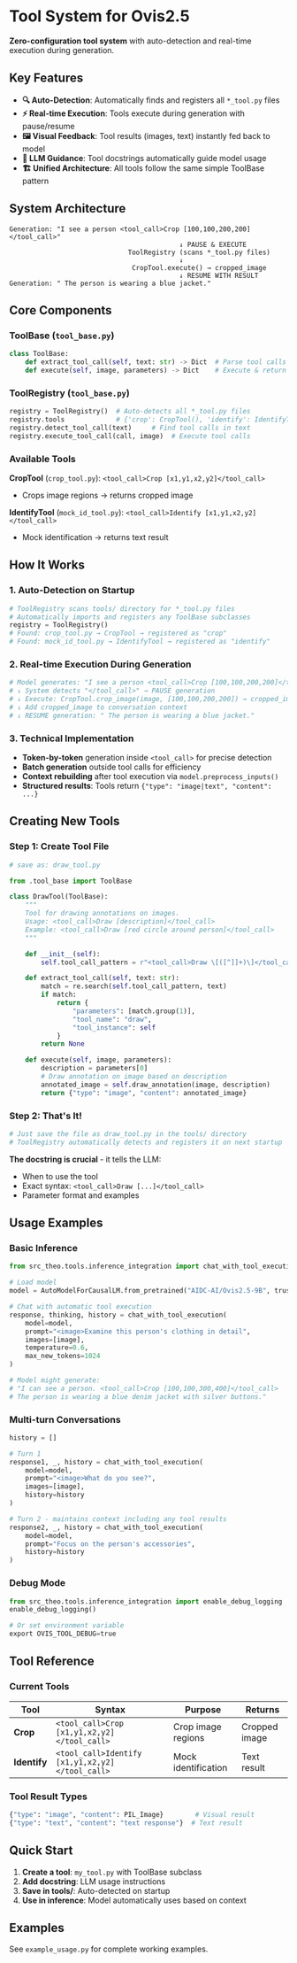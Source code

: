# Tool System for Ovis2.5

**Zero-configuration tool system** with auto-detection and real-time execution during generation.

## Key Features

- **🔍 Auto-Detection**: Automatically finds and registers all `*_tool.py` files
- **⚡ Real-time Execution**: Tools execute during generation with pause/resume
- **🖼️ Visual Feedback**: Tool results (images, text) instantly fed back to model
- **📝 LLM Guidance**: Tool docstrings automatically guide model usage
- **🏗️ Unified Architecture**: All tools follow the same simple ToolBase pattern

## System Architecture

```
Generation: "I see a person <tool_call>Crop [100,100,200,200]</tool_call>"
                                           ↓ PAUSE & EXECUTE
                              ToolRegistry (scans *_tool.py files)
                                           ↓
                               CropTool.execute() → cropped_image
                                           ↓ RESUME WITH RESULT
Generation: " The person is wearing a blue jacket."
```

## Core Components

### **ToolBase** (`tool_base.py`)
```python
class ToolBase:
    def extract_tool_call(self, text: str) -> Dict  # Parse tool calls
    def execute(self, image, parameters) -> Dict    # Execute & return result
```

### **ToolRegistry** (`tool_base.py`)
```python
registry = ToolRegistry()  # Auto-detects all *_tool.py files
registry.tools             # {'crop': CropTool(), 'identify': IdentifyTool()}
registry.detect_tool_call(text)     # Find tool calls in text
registry.execute_tool_call(call, image)  # Execute tool calls
```

### **Available Tools**

**CropTool** (`crop_tool.py`): `<tool_call>Crop [x1,y1,x2,y2]</tool_call>`
- Crops image regions → returns cropped image

**IdentifyTool** (`mock_id_tool.py`): `<tool_call>Identify [x1,y1,x2,y2]</tool_call>`
- Mock identification → returns text result

## How It Works

### **1. Auto-Detection on Startup**
```python
# ToolRegistry scans tools/ directory for *_tool.py files
# Automatically imports and registers any ToolBase subclasses
registry = ToolRegistry()
# Found: crop_tool.py → CropTool → registered as "crop"
# Found: mock_id_tool.py → IdentifyTool → registered as "identify"
```

### **2. Real-time Execution During Generation**
```python
# Model generates: "I see a person <tool_call>Crop [100,100,200,200]</tool_call>"
# ↓ System detects "</tool_call>" → PAUSE generation
# ↓ Execute: CropTool.crop_image(image, [100,100,200,200]) → cropped_image
# ↓ Add cropped_image to conversation context
# ↓ RESUME generation: " The person is wearing a blue jacket."
```

### **3. Technical Implementation**
- **Token-by-token** generation inside `<tool_call>` for precise detection
- **Batch generation** outside tool calls for efficiency
- **Context rebuilding** after tool execution via `model.preprocess_inputs()`
- **Structured results**: Tools return `{"type": "image|text", "content": ...}`

## Creating New Tools

### **Step 1: Create Tool File**
```python
# save as: draw_tool.py

from .tool_base import ToolBase

class DrawTool(ToolBase):
    """
    Tool for drawing annotations on images.
    Usage: <tool_call>Draw [description]</tool_call>
    Example: <tool_call>Draw [red circle around person]</tool_call>
    """

    def __init__(self):
        self.tool_call_pattern = r"<tool_call>Draw \[([^]]+)\]</tool_call>"

    def extract_tool_call(self, text: str):
        match = re.search(self.tool_call_pattern, text)
        if match:
            return {
                "parameters": [match.group(1)],
                "tool_name": "draw",
                "tool_instance": self
            }
        return None

    def execute(self, image, parameters):
        description = parameters[0]
        # Draw annotation on image based on description
        annotated_image = self.draw_annotation(image, description)
        return {"type": "image", "content": annotated_image}
```

### **Step 2: That's It!**
```bash
# Just save the file as draw_tool.py in the tools/ directory
# ToolRegistry automatically detects and registers it on next startup
```

**The docstring is crucial** - it tells the LLM:
- When to use the tool
- Exact syntax: `<tool_call>Draw [...]</tool_call>`
- Parameter format and examples

## Usage Examples

### **Basic Inference**
```python
from src_theo.tools.inference_integration import chat_with_tool_execution

# Load model
model = AutoModelForCausalLM.from_pretrained("AIDC-AI/Ovis2.5-9B", trust_remote_code=True)

# Chat with automatic tool execution
response, thinking, history = chat_with_tool_execution(
    model=model,
    prompt="<image>Examine this person's clothing in detail",
    images=[image],
    temperature=0.6,
    max_new_tokens=1024
)

# Model might generate:
# "I can see a person. <tool_call>Crop [100,100,300,400]</tool_call>
# The person is wearing a blue denim jacket with silver buttons."
```

### **Multi-turn Conversations**
```python
history = []

# Turn 1
response1, _, history = chat_with_tool_execution(
    model=model,
    prompt="<image>What do you see?",
    images=[image],
    history=history
)

# Turn 2 - maintains context including any tool results
response2, _, history = chat_with_tool_execution(
    model=model,
    prompt="Focus on the person's accessories",
    history=history
)
```

### **Debug Mode**
```python
from src_theo.tools.inference_integration import enable_debug_logging
enable_debug_logging()

# Or set environment variable
export OVIS_TOOL_DEBUG=true
```

## Tool Reference

### **Current Tools**

| Tool | Syntax | Purpose | Returns |
|------|--------|---------|---------|
| **Crop** | `<tool_call>Crop [x1,y1,x2,y2]</tool_call>` | Crop image regions | Cropped image |
| **Identify** | `<tool_call>Identify [x1,y1,x2,y2]</tool_call>` | Mock identification | Text result |

### **Tool Result Types**
```python
{"type": "image", "content": PIL_Image}        # Visual result
{"type": "text", "content": "text response"}  # Text result
```

## Quick Start

1. **Create a tool**: `my_tool.py` with ToolBase subclass
2. **Add docstring**: LLM usage instructions
3. **Save in tools/**: Auto-detected on startup
4. **Use in inference**: Model automatically uses based on context

## Examples

See `example_usage.py` for complete working examples.
